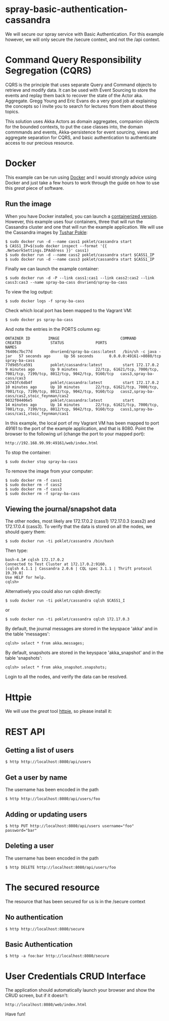 # spray-basic-authentication-cassandra
We will secure our spray service with Basic Authentication. For this example however, we will only secure the /secure
context, and not the /api context. 

# Command Query Responsibility Segregation (CQRS)
CQRS is the principle that uses separate Query and Command objects to retrieve and modify data. It can be used with 
Event Sourcing to store the events and replay them back to recover the state of the Actor aka. Aggregate. Gregg Young
and Eric Evans do a very good job at explaining the concepts so I invite you to search for lectures from them about
these topics.

This solution uses Akka Actors as domain aggregates, companion objects for the bounded contexts, to put the case classes
into, the domain commmands and events, Akka-persistence for event sourcing, views and aggregate separation for CQRS, 
and basic authentication to authenticate access to our precious resource. 

# Docker
This example can be run using [Docker](http://docker.io) and I would strongly advice using Docker and just take a few 
hours to work through the guide on how to use this *great* piece of software.

## Run the image
When you have Docker installed, you can launch a [containerized version](https://registry.hub.docker.com/u/dnvriend/spray-ba-jdbc/). 
However, this example uses four containers, three that will run the Cassandra cluster and one that will run the example application.
We will use the Cassandra images by [Tushar Pokle](https://github.com/pokle/cassandra):

    $ sudo docker run -d --name cass1 poklet/cassandra start
    $ CASS1_IP=$(sudo docker inspect --format '{{ .NetworkSettings.IPAddress }}' cass1)
    $ sudo docker run -d --name cass2 poklet/cassandra start $CASS1_IP
    $ sudo docker run -d --name cass3 poklet/cassandra start $CASS1_IP

Finally we can launch the example container:

    $ sudo docker run -d -P --link cass1:cas1 --link cass2:cas2 --link cass3:cas3 --name spray-ba-cass dnvriend/spray-ba-cass

To view the log output:

    $ sudo docker logs -f spray-ba-cass

Check which local port has been mapped to the Vagrant VM:
    
    $ sudo docker ps spray-ba-cass
    
And note the entries in the PORTS column eg:

    ONTAINER ID        IMAGE                           COMMAND                CREATED             STATUS              PORTS                                                                           NAMES
    76406c7bc77d        dnvriend/spray-ba-cass:latest   /bin/sh -c java -jar   57 seconds ago      Up 56 seconds       0.0.0.0:49161->8080/tcp                                                         spray-ba-cass
    77d9d5fca591        poklet/cassandra:latest         start 172.17.0.2       9 minutes ago       Up 9 minutes        22/tcp, 61621/tcp, 7000/tcp, 7001/tcp, 7199/tcp, 8012/tcp, 9042/tcp, 9160/tcp   cass3,spray-ba-cass/cas3
    a2743fc6db4f        poklet/cassandra:latest         start 172.17.0.2       10 minutes ago      Up 10 minutes       22/tcp, 61621/tcp, 7000/tcp, 7001/tcp, 7199/tcp, 8012/tcp, 9042/tcp, 9160/tcp   cass2,spray-ba-cass/cas2,stoic_feynman/cas2
    9032f04406e5        poklet/cassandra:latest         start                  14 minutes ago      Up 14 minutes       22/tcp, 61621/tcp, 7000/tcp, 7001/tcp, 7199/tcp, 8012/tcp, 9042/tcp, 9160/tcp   cass1,spray-ba-cass/cas1,stoic_feynman/cas1

In this example, the local port of my Vagrant VM has been mapped to port 49161 to the port of the example application, and that is 8080. 
Point the browser to the following url (change the port to your mapped port):

    http://192.168.99.99:49161/web/index.html    
    
To stop the container:

    $ sudo docker stop spray-ba-cass
    
To remove the image from your computer:
    
    $ sudo docker rm -f cass1
    $ sudo docker rm -f cass2
    $ sudo docker rm -f cass3
    $ sudo docker rm -f spray-ba-cass

## Viewing the journal/snapshot data
The other nodes, most likely are 172.17.0.2 (cass1) 172.17.0.3 (cass2) and 172.17.0.4 (cass3). To verify that the data
is stored on all the nodes, we should query them: 

    $ sudo docker run -ti poklet/cassandra /bin/bash

Then type:
    
    bash-4.1# cqlsh 172.17.0.2
    Connected to Test Cluster at 172.17.0.2:9160.
    [cqlsh 4.1.1 | Cassandra 2.0.6 | CQL spec 3.1.1 | Thrift protocol 19.39.0]
    Use HELP for help.
    cqlsh>

Alternatively you  could also run cqlsh directly:

    $ sudo docker run -ti poklet/cassandra cqlsh $CASS1_I
    
or
    
    $ sudo docker run -ti poklet/cassandra cqlsh 172.17.0.3

By default, the journal messages are stored in the keyspace 'akka' and in the table 'messages':
    
    cqlsh> select * from akka.messages;

By default, snapshots are stored in the keyspace 'akka_snapshot' and in the table 'snapshots':
    
    cqlsh> select * from akka_snapshot.snapshots;

Login to all the nodes, and verify the data can be resolved.
    
# Httpie
We will use the *great* tool [httpie](https://github.com/jakubroztocil/httpie), so please install it:

# REST API
## Getting a list of users
        
    $ http http://localhost:8080/api/users
    
## Get a user by name
The username has been encoded in the path
    
    $ http http://localhost:8080/api/users/foo
    
## Adding or updating users

    $ http PUT http://localhost:8080/api/users username="foo" password="bar"
    
## Deleting a user
The username has been encoded in the path

    $ http DELETE http://localhost:8080/api/users/foo
    
# The secured resource
The resource that has been secured for us is in the /secure context

## No authentication

    $ http http://localhost:8080/secure

## Basic Authentication
    
    $ http -a foo:bar http://localhost:8080/secure
    
# User Credentials CRUD Interface
The application should automatically launch your browser and show the CRUD screen, but if it doesn't:

    http://localhost:8080/web/index.html
        
Have fun!